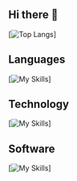 ## Hi there 👋

[![Top Langs](https://github-readme-stats.vercel.app/api/top-langs/?username=ma-zou&layout=compact)]

## Languages
[![My Skills](https://skillicons.dev/icons?i=js,ts,php,go,nodejs,html,css,bash)]

## Technology
[![My Skills](https://skillicons.dev/icons?i=vue,apollo,d3,docker,electron,express,git,nuxt,supabase,tailwind,graphql,kafka,linux,mysql,postgres)]

## Software
[![My Skills](https://skillicons.dev/icons?i=figma,vscode,ps,ai)]
